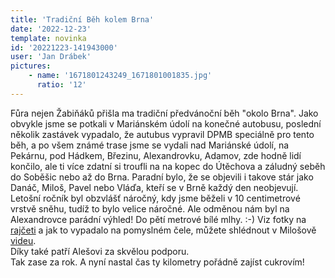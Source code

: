 ```yaml
---
title: 'Tradiční Běh kolem Brna'
date: '2022-12-23'
template: novinka
id: '20221223-141943000'
user: 'Jan Drábek'
pictures:
    - name: '1671801243249_1671801001835.jpg'
      ratio: '12'
---
```

Fůra nejen Žabiňáků přišla ma tradiční předvánoční běh "okolo Brna". Jako obvykle jsme se potkali v Mariánském údolí na konečné autobusu, poslední několik zastávek vypadalo, že autubus vypravil DPMB speciálně pro tento běh, a po všem známé trase jsme se vydali nad Mariánské údolí, na Pekárnu, pod Hádkem, Březinu, Alexandrovku, Adamov, zde hodně lidí končilo, ale ti více zdatní si troufli na na kopec do Útěchova a záludný seběh do Soběšic nebo až do Brna. Paradní bylo, že se objevili i takove stár jako Danáč, Miloš, Pavel nebo Vláďa, kteří se v Brně každý den neobjevují.  
Letošní ročník byl obzvlášť náročný, kdy jsme běželi v 10 centimetrové vrstvě sněhu, tudíž to bylo velice náročné. Ale odměnou nám byl na Alexandrovce parádní výhled! Do pětí metrové bílé mlhy. :-) Viz fotky na [rajčeti](https://skzabovresky.rajce.idnes.cz/Beh_kolem_Brna_2022/) a jak to vypadalo na pomyslném čele, můžete shlédnout v Milošově [videu](https://www.youtube.com/watch?fbclid=IwAR1ADT7c0dFqAKH6iI2aOkAoxhqNDzoKXNy0EB5v5D61jdjXQXVCmiJW0Y8&amp;v=Gze8d7sJWGk&amp;feature=youtu.be).  
Díky také patří Alešovi za skvělou podporu.  
Tak zase za rok. A nyní nastal čas ty kilometry pořádně zajíst cukrovím!
